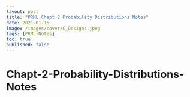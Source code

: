 ```yaml
---
layout: post
title: "PRML Chapt 2 Probability Distributions Notes"
date: 2021-01-15
image: /images/cover/C_Design4.jpeg   
tags: [PRML-Notes]
toc: true
published: false
---
```


# Chapt-2-Probability-Distributions-Notes

